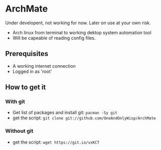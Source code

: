 # ArchMate
Under developent, not working for now. Later on use at your own risk.
- Arch linux from terminal to working dektop system automation tool
- Will be capeable of reading config files.

## Prerequisites

- A working internet connection
- Logged in as 'root'

## How to get it
### With git
- Get list of packages and install git: `pacman -Sy git`
- get the script: `git clone git://github.com/OneAndOnlyWisp/ArchMate`

### Without git
- get the script: ` wget https://git.io/vxKCT `
